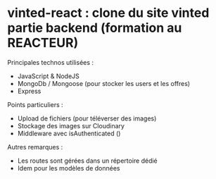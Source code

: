 ﻿# vinted-react : clone du site vinted partie backend (formation au REACTEUR)
 
 Principales technos utilisées :
 
 * JavaScript & NodeJS 
 * MongoDb / Mongoose (pour stocker les users et les offres)
 * Express
 
 Points particuliers :
 
 * Upload de fichiers (pour téléverser des images)
 * Stockage des images sur Cloudinary
 * Middleware avec isAuthenticated ()
 
 Autres remarques :
 
 * Les routes sont gérées dans un répertoire dédié
 * Idem pour les modèles de données
